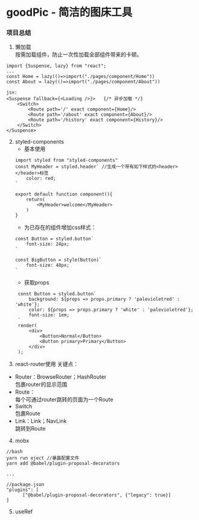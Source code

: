 # goodPic - 简洁的图床工具
### 项目总结
1. 懒加载  
按需加载组件，防止一次性加载全部组件带来的卡顿。
```
import {Suspense, lazy} from "react";
...
const Home = lazy(()=>import("./pages/component/Home"))
const About = lazy(()=>import("./pages/component/About"))

jsx:
<Suspense fallback={<Loading />}>   {/* 异步加载 */}
    <Switch>
        <Route path='/' exact component={Home}/>
        <Route path='/about' exact component={About}/>
        <Route path='/history' exact component={History}/>
    </Switch>
</Suspense>
```

2. styled-components
    - 基本使用
    ```
    import styled from "styled-components"
    const MyHeader = styled.header` //生成一个带有如下样式的<header></header>标签
        color: red;
    `
    
    export default function component(){
        return(
            <MyHeader>welcome</MyHeader>
        )
    }
    ```
    - 为已存在的组件增加css样式：
    ```
    const Button = styled.button`
        font-size: 24px;
    `
    
    const BigButton = style(Button)`
        font-size: 48px;
    `
    ```
   - 获取props
   ```
    const Button = styled.button`
        background: ${props => props.primary ? 'palevioletred' : 'white'};
        color: ${props => props.primary ? 'white' : 'palevioletred'};
        font-size: 1em;
    `
    render(
        <div>
            <Button>Normal</Button>
            <Button primary>Primary</Button>
        </div>
    );
    ```
3. react-router使用
关键点： 
- Router：BrowseRouter；HashRouter  
    包裹router的显示范围
- Route：  
    每个可通过router跳转的页面为一个Route
- Switch  
    包裹Route
- Link：Link；NavLink  
    跳转到Route
4. mobx
```
//bash
yarn run eject //暴露配置文件
yarn add @babel/plugin-proposal-decorators

...

//package.json
"plugins": [
      ["@babel/plugin-proposal-decorators", {"legacy": true}]
]

```
5. useRef